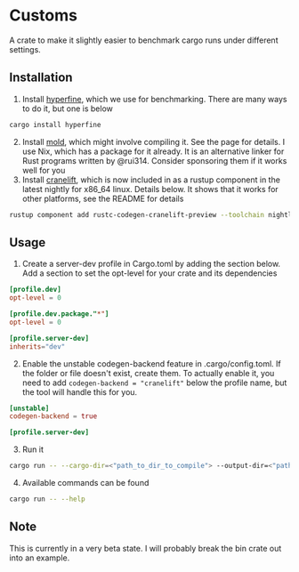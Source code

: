 # Customs
A crate to make it slightly easier to benchmark cargo runs under different settings.

## Installation
1. Install [hyperfine](https://github.com/sharkdp/hyperfine), which we use for benchmarking. There are many ways to do it, but one is below
```bash
cargo install hyperfine
```
2. Install [mold](https://github.com/rui314/mold), which might involve compiling it. See the page for details. I use Nix, which has a package for it already.
It is an alternative linker for Rust programs written by @rui314. Consider sponsoring them if it works well for you
3. Install [cranelift](https://github.com/rust-lang/rustc_codegen_cranelift), which is now included in
as a rustup component in the latest nightly for x86_64 linux. Details below. It shows that it works for other platforms,
see the README for details
```bash
rustup component add rustc-codegen-cranelift-preview --toolchain nightly
```
## Usage
1. Create a server-dev profile in Cargo.toml by adding the section below. Add a
section to set the opt-level for your crate and its dependencies
```toml
[profile.dev]
opt-level = 0

[profile.dev.package."*"]
opt-level = 0

[profile.server-dev]
inherits="dev"
```
2. Enable the unstable codegen-backend feature in .cargo/config.toml. If the folder or file doesn't exist, create them.
To actually enable it, you need to add `codegen-backend = "cranelift"` below the profile name, but 
the tool will handle this for you.
```toml
[unstable]
codegen-backend = true

[profile.server-dev]
```
3. Run it
```bash
cargo run -- --cargo-dir=<"path_to_dir_to_compile"> --output-dir=<"path to dir to put output json files in" > --num-runs=3
```
4. Available commands can be found
```bash
cargo run -- --help
```

## Note
This is currently in a very beta state. I will probably break the bin crate out into an example.

